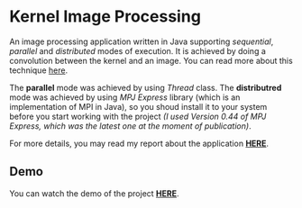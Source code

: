 # Kernel Image Processing

An image processing application written in Java supporting *sequential*, *parallel* and *distributed* modes of execution. It is achieved by doing a convolution between the kernel and an image. You can read more about this technique [here](https://en.wikipedia.org/wiki/Kernel_(image_processing)).

The **parallel** mode was achieved by using *Thread* class. The **distributred** mode was achieved by using *MPJ Express* library (which is an implementation of MPI in Java), so you shoud install it to your system before you start working with the project *(I used Version 0.44 of MPJ Express, which was the latest one at the moment of publication)*.

For more details, you may read my report about the application [**HERE**](https://github.com/MrPatrek/kernel-image-processing/blob/main/Oleksandr-Babenko-kernel-image-processing-report.pdf).

## Demo

You can watch the demo of the project [**HERE**](https://www.youtube.com/watch?v=65NrijktX3U).
